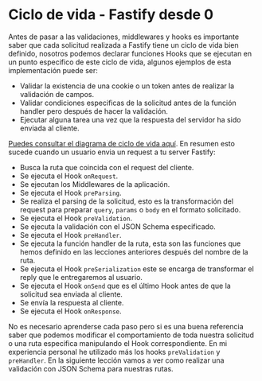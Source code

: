 # Ciclo de vida - Fastify desde 0

Antes de pasar a las validaciones, middlewares y hooks es importante saber que cada solicitud realizada a Fastify
tiene un ciclo de vida bien definido, nosotros podemos declarar funciones Hooks que se ejecutan en un punto
especifico de este ciclo de vida, algunos ejemplos de esta implementación puede ser:

- Validar la existencia de una cookie o un token antes de realizar la validación de campos.
- Validar condiciones especificas de la solicitud antes de la función handler pero después de hacer la validación.
- Ejecutar alguna tarea una vez que la respuesta del servidor ha sido enviada al cliente.

[Puedes consultar el diagrama de ciclo de vida aquí](https://www.fastify.io/docs/v2.0.x/Lifecycle/). En resumen
esto sucede cuando un usuario envia un request a tu server Fastify:

- Busca la ruta que coincida con el request del cliente.
- Se ejecuta el Hook `onRequest`.
- Se ejecutan los Middlewares de la aplicación.
- Se ejecuta el Hook `preParsing`.
- Se realiza el parsing de la solicitud, esto es la transformación del request para preparar `query`, `params` o `body`
  en el formato solicitado.
- Se ejecuta el Hook `preValidation`.
- Se ejecuta la validación con el JSON Schema especificado.
- Se ejecuta el Hook `preHandler`.
- Se ejecuta la función handler de la ruta, esta son las funciones que hemos definido en las lecciones anteriores
  después del nombre de la ruta.
- Se ejecuta el Hook `preSerialization` este se encarga de transformar el reply que le entregaremos al usuario.
- Se ejecuta el Hook `onSend` que es el último Hook antes de que la solicitud sea enviada al cliente.
- Se envía la respuesta al cliente.
- Se ejecuta el Hook `onResponse`.

No es necesario aprenderse cada paso pero si es una buena referencia saber que podemos modificar el comportamiento
de toda nuestra solicitud o una ruta especifica manipulando el Hook correspondiente. En mi experiencia personal
he utilizado más los hooks `preValidation` y `preHandler`. En la siguiente lección vamos a ver como realizar una
validación con JSON Schema para nuestras rutas.
